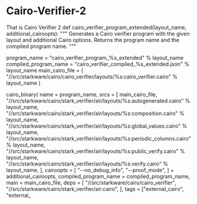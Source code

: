 # Cairo-Verifier-2
That is Cairo Verifier 2
def cairo_verifier_program_extended(layout_name, additional_cairoopts):
  """
  Generates a Cairo verifier program with the given layout and additional Cairo options.
  Returns the program name and the compiled program name.
  """

  program_name = "cairo_verifier_program_%s_extended" % layout_name
  compiled_program_name = "cairo_verifier_compiled_%s_extended.json" % layout_name
  main_cairo_file = (
      "//src/starkware/cairo/cairo_verifier/layouts/%s:cairo_verifier.cairo" % layout_name
  )

  cairo_binary(
      name = program_name,
      srcs = [
          main_cairo_file,
          "//src/starkware/cairo/stark_verifier/air/layouts/%s:autogenerated.cairo" % layout_name,
          "//src/starkware/cairo/stark_verifier/air/layouts/%s:composition.cairo" % layout_name,
          "//src/starkware/cairo/stark_verifier/air/layouts/%s:global_values.cairo" % layout_name,
          "//src/starkware/cairo/stark_verifier/air/layouts/%s:periodic_columns.cairo" % layout_name,
          "//src/starkware/cairo/stark_verifier/air/layouts/%s:public_verify.cairo" % layout_name,
          "//src/starkware/cairo/stark_verifier/air/layouts/%s:verify.cairo" % layout_name,
      ],
      cairoopts = [
          "--no_debug_info",
          "--proof_mode",
      ] + additional_cairoopts,
      compiled_program_name = compiled_program_name,
      main = main_cairo_file,
      deps = [
          "//src/starkware/cairo/cairo_verifier",
          "//src/starkware/cairo/stark_verifier/air:cairo",
      ],
      tags = ["external_cairo", "external_
